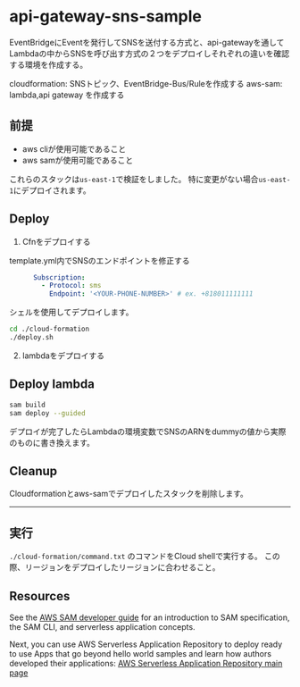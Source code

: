 # api-gateway-sns-sample

EventBridgeにEventを発行してSNSを送付する方式と、api-gatewayを通してLambdaの中からSNSを呼び出す方式の２つをデプロイしそれぞれの違いを確認する環境を作成する。

cloudformation: SNSトピック、EventBridge-Bus/Ruleを作成する
aws-sam: lambda,api gateway を作成する

## 前提

- aws cliが使用可能であること
- aws samが使用可能であること

これらのスタックは`us-east-1`で検証をしました。
特に変更がない場合`us-east-1`にデプロイされます。

## Deploy

1. Cfnをデプロイする

template.yml内でSNSのエンドポイントを修正する

```yaml
      Subscription:
        - Protocol: sms
          Endpoint: '<YOUR-PHONE-NUMBER>' # ex. +818011111111
```

シェルを使用してデプロイします。

```bash
cd ./cloud-formation
./deploy.sh
```

2. lambdaをデプロイする

## Deploy lambda

```bash
sam build
sam deploy --guided
```

デプロイが完了したらLambdaの環境変数でSNSのARNをdummyの値から実際のものに書き換えます。

## Cleanup 

Cloudformationとaws-samでデプロイしたスタックを削除します。

---

## 実行

`./cloud-formation/command.txt` のコマンドをCloud shellで実行する。
この際、リージョンをデプロイしたリージョンに合わせること。

## Resources

See the [AWS SAM developer guide](https://docs.aws.amazon.com/serverless-application-model/latest/developerguide/what-is-sam.html) for an introduction to SAM specification, the SAM CLI, and serverless application concepts.

Next, you can use AWS Serverless Application Repository to deploy ready to use Apps that go beyond hello world samples and learn how authors developed their applications: [AWS Serverless Application Repository main page](https://aws.amazon.com/serverless/serverlessrepo/)

